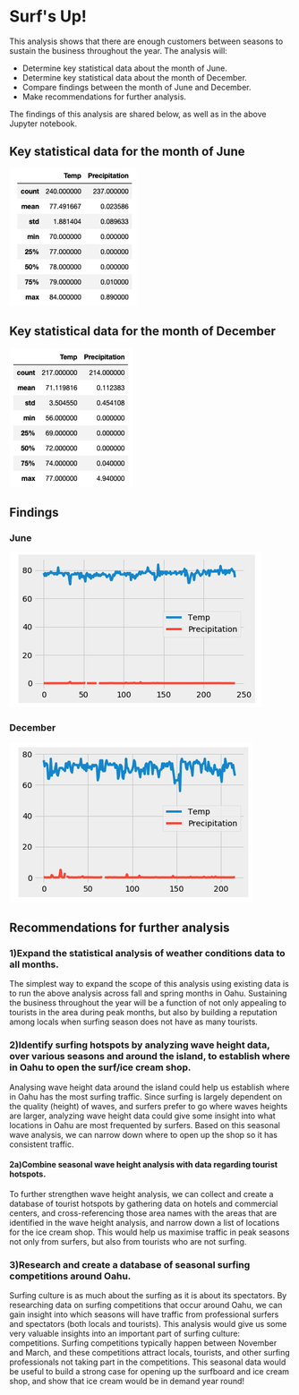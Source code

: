 # Surf's Up!

This analysis shows that there are enough customers between seasons to sustain the business throughout the year. The analysis will:
* Determine key statistical data about the month of June.
* Determine key statistical data about the month of December.
* Compare findings between the month of June and December.
* Make recommendations for further analysis.

The findings of this analysis are shared below, as well as in the above Jupyter notebook.

## Key statistical data for the month of June
![MyImage](June_Stats1.png)

## Key statistical data for the month of December
![MyImage](Dec_Stats1.png)

## Findings
### June
![MyImage](June_Graph.png)
### December
![MyImage](Dec_Graph.png)

## Recommendations for further analysis

### 1)Expand the statistical analysis of weather conditions data to all months.
The simplest way to expand the scope of this analysis using existing data is to run the above analysis across fall and spring months in Oahu. Sustaining the business throughout the year will be a function of not only appealing to tourists in the area during peak months, but also by building a reputation among locals when surfing season does not have as many tourists.

### 2)Identify surfing hotspots by analyzing wave height data, over various seasons and around the island, to establish where in Oahu to open the surf/ice cream shop.
Analysing wave height data around the island could help us establish where in Oahu has the most surfing traffic. Since surfing is largely dependent on the quality (height) of waves, and surfers prefer to go where waves heights are larger, analyzing wave height data could give some insight into what locations in Oahu are most frequented by surfers. Based on this seasonal wave analysis, we can narrow down where to open up the shop so it has consistent traffic.

#### 2a)Combine seasonal wave height analysis with data regarding tourist hotspots.
To further strengthen wave height analysis, we can collect and create a database of tourist hotspots by gathering data on hotels and commercial centers, and cross-referencing those area names with the areas that are identified in the wave height analysis, and narrow down a list of locations for the ice cream shop. This would help us maximise traffic in peak seasons not only from surfers, but also from tourists who are not surfing.

### 3)Research and create a database of seasonal surfing competitions around Oahu.
Surfing culture is as much about the surfing as it is about its spectators. By researching data on surfing competitions that occur around Oahu, we can gain insight into which seasons will have traffic from professional surfers and spectators (both locals and tourists). This analysis would give us some very valuable insights into an important part of surfing culture: competitions. Surfing competitions typically happen between November and March, and these competitions attract locals, tourists, and other surfing professionals not taking part in the competitions. This seasonal data would be useful to build a strong case for opening up the surfboard and ice cream shop, and show that ice cream would be in demand year round!
